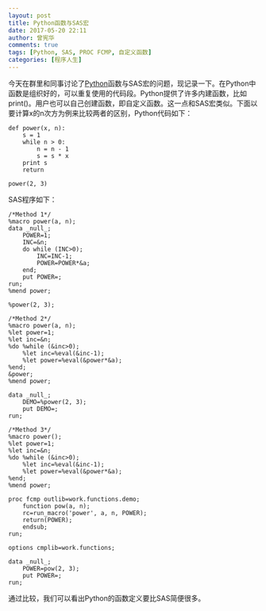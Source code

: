 ```yaml
---
layout: post
title: Python函数与SAS宏
date: 2017-05-20 22:11
author: 曾宪华
comments: true
tags: [Python, SAS, PROC FCMP, 自定义函数]
categories: [程序人生]
---
```

今天在群里和同事讨论了<span style="text-decoration: none;"><a href="https://www.python.org/" target="_blank">Python</a></span>函数与SAS宏的问题，现记录一下。在Python中函数是组织好的，可以重复使用的代码段。Python提供了许多内建函数，比如print()。用户也可以自己创建函数，即自定义函数。这一点和SAS宏类似。下面以要计算x的n次方为例来比较两者的区别，Python代码如下：
<pre><code>def power(x, n):
    s = 1
    while n > 0:
        n = n - 1
        s = s * x
    print s
    return

power(2, 3)
</code></pre>
SAS程序如下：
<pre><code>/*Method 1*/
%macro power(a, n);
data _null_;
    POWER=1;
    INC=&n;
    do while (INC>0);
        INC=INC-1;
        POWER=POWER*&a;
    end;
    put POWER=;
run;
%mend power;

%power(2, 3);

/*Method 2*/
%macro power(a, n);
%let power=1;
%let inc=&n;
%do %while (&inc>0);
    %let inc=%eval(&inc-1);
    %let power=%eval(&power*&a);
%end;
&power;
%mend power;

data _null_;
    DEMO=%power(2, 3);
    put DEMO=;
run;

/*Method 3*/
%macro power();
%let power=1;
%let inc=&n;
%do %while (&inc>0);
    %let inc=%eval(&inc-1);
    %let power=%eval(&power*&a);
%end;
%mend power;

proc fcmp outlib=work.functions.demo;
    function pow(a, n);
    rc=run_macro('power', a, n, POWER);
    return(POWER);
    endsub;
run;

options cmplib=work.functions;

data _null_;
    POWER=pow(2, 3);
    put POWER=;
run;
</code></pre>
通过比较，我们可以看出Python的函数定义要比SAS简便很多。